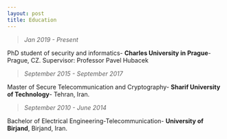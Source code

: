 ```yaml
---
layout: post
title: Education
---
```

  >  *Jan 2019 - Present*
  
  PhD student of security and informatics- **Charles University in Prague**- Prague, CZ. Supervisor: Professor Pavel Hubacek

  >  *September 2015 - September 2017*
  
  Master of Secure Telecommunication and Cryptography- **Sharif University of Technology**- Tehran, Iran.

  >  *September 2010 - June 2014*
  
  Bachelor of Electrical Engineering-Telecommunication- **University of Birjand**, Birjand, Iran.
